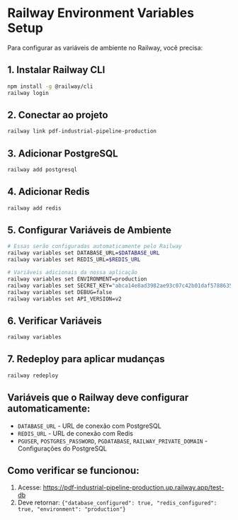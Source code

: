 # Railway Environment Variables Setup

Para configurar as variáveis de ambiente no Railway, você precisa:

## 1. Instalar Railway CLI
```bash
npm install -g @railway/cli
railway login
```

## 2. Conectar ao projeto
```bash
railway link pdf-industrial-pipeline-production
```

## 3. Adicionar PostgreSQL
```bash
railway add postgresql
```

## 4. Adicionar Redis
```bash
railway add redis
```

## 5. Configurar Variáveis de Ambiente
```bash
# Essas serão configuradas automaticamente pelo Railway
railway variables set DATABASE_URL=$DATABASE_URL
railway variables set REDIS_URL=$REDIS_URL

# Variáveis adicionais da nossa aplicação
railway variables set ENVIRONMENT=production
railway variables set SECRET_KEY="abca14e8ad3982ae93c07c42b01daf57886355ca0702a58b6d94717942f78d09"
railway variables set DEBUG=false
railway variables set API_VERSION=v2
```

## 6. Verificar Variáveis
```bash
railway variables
```

## 7. Redeploy para aplicar mudanças
```bash
railway redeploy
```

## Variáveis que o Railway deve configurar automaticamente:
- `DATABASE_URL` - URL de conexão com PostgreSQL
- `REDIS_URL` - URL de conexão com Redis
- `PGUSER`, `POSTGRES_PASSWORD`, `PGDATABASE`, `RAILWAY_PRIVATE_DOMAIN` - Configurações do PostgreSQL

## Como verificar se funcionou:
1. Acesse: https://pdf-industrial-pipeline-production.up.railway.app/test-db
2. Deve retornar: `{"database_configured": true, "redis_configured": true, "environment": "production"}`